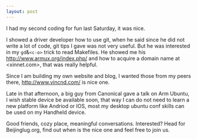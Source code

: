 ```yaml
---
layout: post
---
```

I had my second coding for fun last Saturday, it was nice.

I showed a driver developer how to use git, when he said since he did not
write a lot of code, git tips I gave was not very useful. But he was
interested in my `gd`&`<c-o>` trick to read Makefiles. He showed me his 
<http://www.armux.org/index.php/> and how to acquire a domain name at
<xinnet.com>, that was really helpful.

Since I am building my own website and blog, I wanted those from my peers
there, <http://www.vincnd.com/> is nice one.

Late in that afternoon, a big guy from Canonical gave a talk on Arm Ubuntu, I
wish stable device be available soon, that way I can do not need to learn a
new platform like Andriod or IOS, most my desktop ubuntu conf skills can be
used on my Handheld device.

Good friends, cozy place, meaningful conversations. Interested? Head for
Beijinglug.org, find out when is the nice one and feel free to join us.
